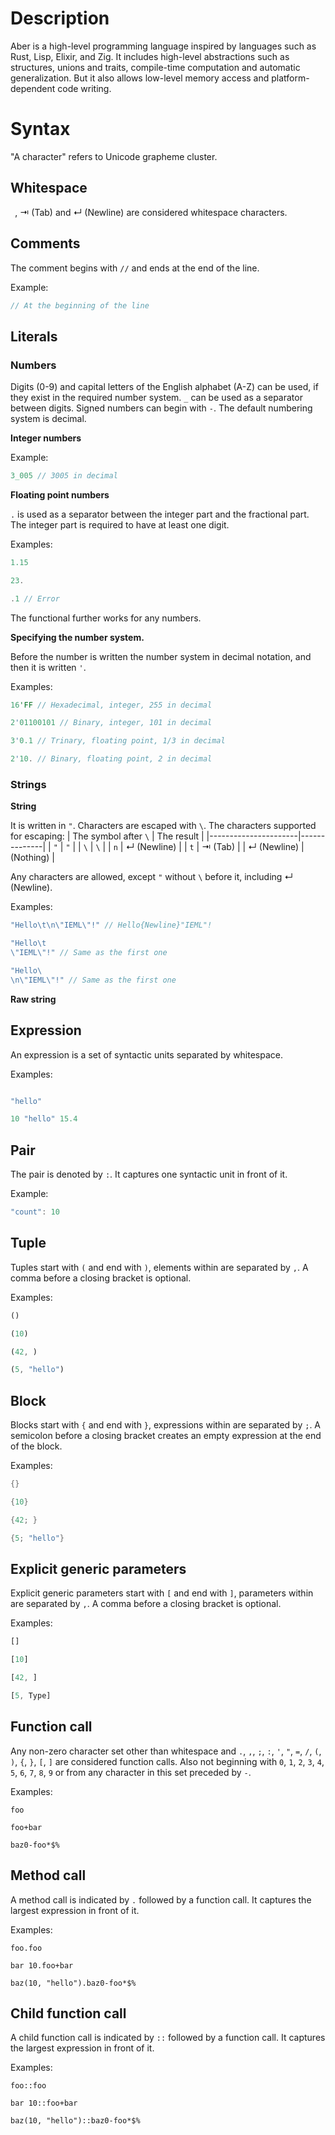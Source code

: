 # Description
Aber is a high-level programming language inspired by languages such as Rust, Lisp, Elixir, and Zig. It includes high-level abstractions such as structures, unions and traits, compile-time computation and automatic generalization. But it also allows low-level memory access and platform-dependent code writing. 

# Syntax
"A character" refers to Unicode grapheme cluster.

## Whitespace
` `, ⇥ (Tab) and ↵ (Newline) are considered whitespace characters.

## Comments
The comment begins with `//` and ends at the end of the line.

Example:
```rs
// At the beginning of the line
```

## Literals
### Numbers
Digits (0-9) and capital letters of the English alphabet (A-Z) can be used, if they exist in the required number system. `_` can be used as a separator between digits. Signed numbers can begin with `-`. The default numbering system is decimal. 

**Integer numbers**

Example:
```rs
3_005 // 3005 in decimal
```

**Floating point numbers**

`.` is used as a separator between the integer part and the fractional part. The integer part is required to have at least one digit.

Examples:
```rs
1.15
```
```rs
23.
```
```rs
.1 // Error
```

The functional further works for any numbers. 

**Specifying the number system.**

Before the number is written the number system in decimal notation, and then it is written `'`.

Examples:
```rs
16'FF // Hexadecimal, integer, 255 in decimal
```
```rs
2'01100101 // Binary, integer, 101 in decimal
```
```rs
3'0.1 // Trinary, floating point, 1/3 in decimal
```
```rs
2'10. // Binary, floating point, 2 in decimal
```

### Strings

**String**

It is written in `"`. Characters are escaped with `\`. The characters supported for escaping: 
| The symbol after `\` | The result   |
|----------------------|--------------|
| `"`                  | `"`          |
| `\`                  | `\`          |
| `n`                  | ↵ (Newline)  |
| `t`                  | ⇥ (Tab)      |
| ↵ (Newline)          | (Nothing)    |

Any characters are allowed, except `"` without `\` before it, including ↵ (Newline).

Examples:
```rs
"Hello\t\n\"IEML\"!" // Hello{Newline}"IEML"!
```
```rs
"Hello\t
\"IEML\"!" // Same as the first one
```
```rs
"Hello\
\n\"IEML\"!" // Same as the first one
```

**Raw string**

## Expression
An expression is a set of syntactic units separated by whitespace.

Examples:
```rs

```
```rs
"hello"
```
```rs
10 "hello" 15.4
```

## Pair
The pair is denoted by `:`. It captures one syntactic unit in front of it.

Example:
```rs
"count": 10
```

## Tuple
Tuples start with `(` and end with `)`, elements within are separated by `,`. A comma before a closing bracket is optional.

Examples:
```rs
() 
```
```rs
(10)
```
```rs
(42, )
```
```rs
(5, "hello")
```

## Block
Blocks start with `{` and end with `}`, expressions within are separated by `;`. A semicolon before a closing bracket creates an empty expression at the end of the block.

Examples:
```rs
{}
```
```rs
{10}
```
```rs
{42; }
```
```rs
{5; "hello"}
```

## Explicit generic parameters
Explicit generic parameters start with `[` and end with `]`, parameters within are separated by `,`. A comma before a closing bracket is optional.

Examples:
```rs
[]
```
```rs
[10]
```
```rs
[42, ]
```
```rs
[5, Type]
```

## Function call
Any non-zero character set other than whitespace and `.`, `,`, `;`, `:`, `'`, `"`, `=`, `/`, `(`, `)`, `{`, `}`, `[`, `]` are considered function calls. Also not beginning with `0`, `1`, `2`, `3`, `4`, `5`, `6`, `7`, `8`, `9` or from any character in this set preceded by `-`.

Examples:
```
foo
```
```
foo+bar
```
```
baz0-foo*$%
```

## Method call
A method call is indicated by `.` followed by a function call. It captures the largest expression in front of it.

Examples:
```
foo.foo
```
```
bar 10.foo+bar
```
```
baz(10, "hello").baz0-foo*$%
```

## Сhild function call
A сhild function call is indicated by `::` followed by a function call. It captures the largest expression in front of it.

Examples:
```
foo::foo
```
```
bar 10::foo+bar
```
```
baz(10, "hello")::baz0-foo*$%
```

